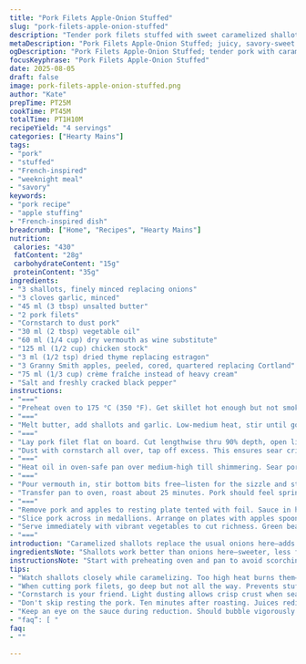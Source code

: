 ```yaml
---
title: "Pork Filets Apple-Onion Stuffed"
slug: "pork-filets-apple-onion-stuffed"
description: "Tender pork filets stuffed with sweet caramelized shallots instead of onions, balanced with tart green apples and a splash of dry vermouth replacing white wine. Finished with reduced chicken broth and a touch of crème fraîche for tang. Thyme swapped in for estragon. Coated lightly with cornstarch instead of flour for a crisp exterior. Slow oven roast melds flavors, crisp on outside, moist inside. A savory-sweet profile layered through texture contrasts and slow caramelization. Practical for weeknight or more elaborate meals. Adjust heat and seasoning by sight and scent to avoid overcooking the lean pork. Sauce reduces to velvety glaze, clinging to slices, punctuated by softened fruit chunks. Under an hour start to finish."
metaDescription: "Pork Filets Apple-Onion Stuffed; juicy, savory-sweet flavors, easy to make for weeknight dinners or special occasions."
ogDescription: "Pork Filets Apple-Onion Stuffed; tender pork with caramelized shallots, tart apples, and a creamy sauce. Great for fancy or casual meals."
focusKeyphrase: "Pork Filets Apple-Onion Stuffed"
date: 2025-08-05
draft: false
image: pork-filets-apple-onion-stuffed.png
author: "Kate"
prepTime: PT25M
cookTime: PT45M
totalTime: PT1H10M
recipeYield: "4 servings"
categories: ["Hearty Mains"]
tags:
- "pork"
- "stuffed"
- "French-inspired"
- "weeknight meal"
- "savory"
keywords:
- "pork recipe"
- "apple stuffing"
- "French-inspired dish"
breadcrumb: ["Home", "Recipes", "Hearty Mains"]
nutrition: 
 calories: "430"
 fatContent: "28g"
 carbohydrateContent: "15g"
 proteinContent: "35g"
ingredients:
- "3 shallots, finely minced replacing onions"
- "3 cloves garlic, minced"
- "45 ml (3 tbsp) unsalted butter"
- "2 pork filets"
- "Cornstarch to dust pork"
- "30 ml (2 tbsp) vegetable oil"
- "60 ml (1/4 cup) dry vermouth as wine substitute"
- "125 ml (1/2 cup) chicken stock"
- "3 ml (1/2 tsp) dried thyme replacing estragon"
- "3 Granny Smith apples, peeled, cored, quartered replacing Cortland"
- "75 ml (1/3 cup) crème fraîche instead of heavy cream"
- "Salt and freshly cracked black pepper"
instructions:
- "==="
- "Preheat oven to 175 °C (350 °F). Get skillet hot enough but not smoking before butter."
- "==="
- "Melt butter, add shallots and garlic. Low-medium heat, stir until golden and sweet-smelling about 12 minutes. Watch for color—too brown means bitterness creeping in. Remove from heat, cool slightly."
- "==="
- "Lay pork filet flat on board. Cut lengthwise thru 90% depth, open like book. Season inside lightly. Spread shallot mixture thinly but evenly, leaving edges free for closing. Fold and tie with kitchen twine at 2.5 cm intervals tight but not crushing."
- "Dust with cornstarch all over, tap off excess. This ensures sear crispness and helps sauce thicken later. "
- "==="
- "Heat oil in oven-safe pan over medium-high till shimmering. Sear pork filet on all sides until deep mahogany, about 3 minutes each side. Aromas rich. Salt and pepper as you go. "
- "==="
- "Pour vermouth in, stir bottom bits free—listen for the sizzle and steam. Add chicken stock, thyme sprigs broken for aroma. Nestle apples quarters into pan. "
- "Transfer pan to oven, roast about 25 minutes. Pork should feel springy with little give on press. Color turning opaque, apples softening but intact."
- "==="
- "Remove pork and apples to resting plate tented with foil. Sauce in hot pan on stovetop. Stir in crème fraîche. Boil vigorously 3-4 minutes till sauce thick and coats spoon. Taste; adjust salt and fresh pepper. If sauce splits, lower heat and whisk gently back smooth."
- "Slice pork across in medallions. Arrange on plates with apples spooned over. Pour sauce generously."
- "Serve immediately with vibrant vegetables to cut richness. Green beans, roasted carrots, or asparagus work."
- "==="
introduction: "Caramelized shallots replace the usual onions here—adds delicate sweetness without overpowering. The swap from Cortland to tart Granny Smith apples brings brightness, sharper bite against rich pork and butter. Dry vermouth steps in for white wine, lending subtle herbaceous complexity and depth. Cornstarch dusting on pork creates a crisp colored crust—flour works but can dull finish. Slow oven roasting blends aromatics and fruit into the meat, keeps bite moist but with good chew. Sauce finishes with crème fraîche, tang rounds it out, avoids heavy cream heaviness. Kitchen sounds—the gentle sizzle caramelizing shallots, the hiss of vermouth deglazing, apples softening but holding shape under oven heat—give cues when timing hits right. Twine keeps stuffing in place during cooking but not so tight that pork squeezes out juices. The procedure walks the line between rustic and refined. Substitutions for tricky pantry misses allow flexibility without skimping taste. This method can handle other stuffing options. Recognition of color, aroma, and texture is key over rigid minutes. Gustatory contrast, execution precision, and practical timing guide the process here."
ingredientsNote: "Shallots work better than onions here—sweeter, less fibrous, caramelize rapidly; perfect for stuffing softness. Garlic minced fine releases background pungency without overwhelming. Butter for sweetness and color, but if dairy intolerant, substitute with olive oil though flavor will be less rich. Cornstarch dusting aids crisp sear and helps sauce thicken smoothly later. If cornstarch is lacking, a light dust of rice flour or all-purpose flour also works, but avoid heavy coating or cakes will form. Vegetable oil chosen for neutral smoke point—can swap for grapeseed if you want higher heat tolerance or more delicate flavor. Dry vermouth is a versatile wine substitute, adds herbal notes; if unavailable, try dry sherry or even a splash of apple cider vinegar diluted with broth to maintain acidity. Thyme replaces estragon to avoid overpowering anise-like aromas; fresh preferred but dried holds fine. Apples chosen green and tart to cut pork richness. Crème fraîche adds tang and silkiness; sour cream or mascarpone can substitute but stir carefully to prevent curdling. Season simply with salt and cracked pepper—adjust according to fond and broth saltiness."
instructionsNote: "Start with preheating oven and pan to avoid scorching butter or shallots. Low and slow caramelization of shallots is crucial—too hot and they burn, bittering the stuffing. Cool filling before stuffing—too warm and pork fibers contract, toughening. Filleting pork in a clean butchers' style opening keeps stuffing secure. Use sharp small knife to prevent ragged tears. Tie firmly but not so tight as to squish juices out—twine spacing about every inch or less holds shape well during roasting. Dusting with cornstarch traps moisture and helps Maillard browning for crisp crusts; tap off excess to avoid gummy coating. Searing over medium-high oil creates flavorful crust locking in juices; flip carefully. Deglazing with vermouth lifts fond from pan bottom; listen for the hiss signaling good temperature. Oven roasting allows even cooking and gentle flavor melding, about 25 minutes but best judged by tactile press test—not too soft but springy. Apples soften but keep shape—if they turn to mush, oven too hot or time too long. Rest pork 10 minutes once out of oven; juices redistribute, prevents drying when slicing. Sauce must be bubbling when adding crème fraîche to reduce properly; avoid boiling too long or cream breaks. Final seasoning always taste last—adjust salt and pepper respecting balance against the sweeter fruit. Serve immediately; sauce thickens on standing, dilute if needed with broth or reserved cooking liquid. Vegetables should be bright and crisp to balance the rich main."
tips:
- "Watch shallots closely while caramelizing. Too high heat burns them—turn bitter. Smell signals sweetness. Should be golden, fragrant. Stir often. Cooling helps mix into pork easily."
- "When cutting pork filets, go deep but not all the way. Prevents stuffing from spilling out. Use a sharp knife for clean edge. Tie twine evenly. Leave room for juiciness."
- "Cornstarch is your friend. Light dusting allows crisp crust when searing. Helps the sauce thicken later on. Use rice flour if that’s what’s handy. Avoid thick layers to prevent gummy texture."
- "Don't skip resting the pork. Ten minutes after roasting. Juices redistribute then, makes slicing easier. Insufficient rest means dry meat when cut."
- "Keep an eye on the sauce during reduction. Should bubble vigorously for thickness. Adding crème fraîche at the right time ensures rich mouthfeel; too hot could split it."
- "faq”: [ "
faq:
- ""

---
```

